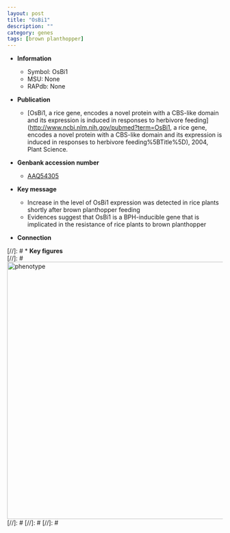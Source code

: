 ```yaml
---
layout: post
title: "OsBi1"
description: ""
category: genes
tags: [brown planthopper]
---
```


* **Information**  
    + Symbol: OsBi1  
    + MSU: None  
    + RAPdb: None  

* **Publication**  
    + [OsBi1, a rice gene, encodes a novel protein with a CBS-like domain and its expression is induced in responses to herbivore feeding](http://www.ncbi.nlm.nih.gov/pubmed?term=OsBi1, a rice gene, encodes a novel protein with a CBS-like domain and its expression is induced in responses to herbivore feeding%5BTitle%5D), 2004, Plant Science.

* **Genbank accession number**  
    + [AAQ54305](http://www.ncbi.nlm.nih.gov/nuccore/AAQ54305)

* **Key message**  
    + Increase in the level of OsBi1 expression was detected in rice plants shortly after brown planthopper feeding
    + Evidences suggest that OsBi1 is a BPH-inducible gene that is implicated in the resistance of rice plants to brown planthopper

* **Connection**  

[//]: # * **Key figures**  
[//]: # <img src="http://funRiceGenes.github.io/images/OsBi1.pheno.png" alt="phenotype"  style="width: 600px;"/>
[//]: # 
[//]: # 
[//]: # 
